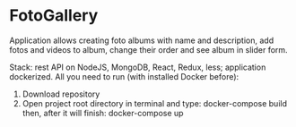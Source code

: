 # FotoGallery
Application allows creating foto albums with name and description, add fotos and videos to album, change their order and see album in slider form.

Stack: rest API on NodeJS, MongoDB, React, Redux, less; application dockerized. All you need to run (with installed Docker before):

1. Download repository
2. Open project root directory in terminal and type:
  docker-compose build
then, after it will finish:
  docker-compose up
